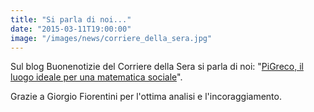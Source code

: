 ```yaml
---
title: "Si parla di noi..."
date: "2015-03-11T19:00:00"
image: "/images/news/corriere_della_sera.jpg"
---
```


Sul blog Buonenotizie del Corriere della Sera si parla di noi: "[PiGreco, il luogo ideale per una matematica sociale][1]".

Grazie a Giorgio Fiorentini per l'ottima analisi e l'incoraggiamento.

[1]: http://buonenotizie.corriere.it/2015/03/11/pigreco-il-luogo-ideale-per-una-matematica-sociale/#more-6180
